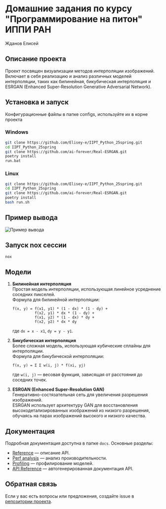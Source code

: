 # Домашние задания по курсу "Программирование на питон" ИППИ РАН

Жданов Елисей

## Описание проекта

Проект посвящен визуализации методов интерполяции изображений. Включает в себя реализацию и анализ различных моделей интерполяции, таких как билинейная, бикубическая интерполяция и ESRGAN (Enhanced Super-Resolution Generative Adversarial Network).

## Установка и запуск

Конфигурационные файлы в папке configs, используйте их в корне проекта

### Windows

```bash
git clone https://github.com/Elisey-e/IIPT_Python_25spring.git
cd IIPT_Python_25spring
git clone https://github.com/ai-forever/Real-ESRGAN.git
poetry install
run.bat
```

### Linux

```bash
git clone https://github.com/Elisey-e/IIPT_Python_25spring.git
cd IIPT_Python_25spring
git clone https://github.com/ai-forever/Real-ESRGAN.git
poetry install
bash run.sh
```

## Пример вывода

![Пример вывода](https://sun9-42.userapi.com/impg/V4C16fI6WiLlIUe_f4NeBox44qA_70mNi9rceg/YlIBnjFEMUI.jpg?size=1400x700&quality=95&sign=fd6cb478dadda401087057ae503eebaf&type=album)

## Запуск nox сессии

```bash
nox
```


## Модели

1. **Билинейная интерполяция**  
    Простая модель интерполяции, использующая линейное усреднение соседних пикселей.  
    Формула для билинейной интерполяции:  

    ```
    f(x, y) = f(x1, y1) * (1 - dx) * (1 - dy) + 
              f(x2, y1) * dx * (1 - dy) + 
              f(x1, y2) * (1 - dx) * dy + 
              f(x2, y2) * dx * dy
    ```

    где `dx = x - x1`, `dy = y - y1`.

2. **Бикубическая интерполяция**  
    Более сложная модель, использующая кубические сплайны для интерполяции.  
    Формула для бикубической интерполяции:  

    ```
    f(x, y) = Σ Σ w(i, j) * f(xi, yj)
    ```

    где `w(i, j)` — весовая функция, зависящая от расстояния до соседних точек.

3. **ESRGAN (Enhanced Super-Resolution GAN)**  
    Генеративно-состязательная сеть для увеличения разрешения изображений.  
    ESRGAN использует архитектуру GAN для восстановления высокодетализированных изображений из низкого разрешения, обучаясь на парах изображений высокого и низкого качества.

## Документация

Подробная документация доступна в папке `docs`. Основные разделы:

- [Reference](docs/_build/html/Reference.html) — описание API.
- [Perf analysis](docs/_build/html/Perf.html) — анализ производительности.
- [Profiling](docs/_build/html/Profiling.html) — профилирование моделей.
- [API Reference](docs/_build/html/apidocs/index.html) — автогенерированная документация API.

## Обратная связь

Если у вас есть вопросы или предложения, создайте issue в [репозитории проекта](https://github.com/Elisey-e/IIPT_Python_25spring).